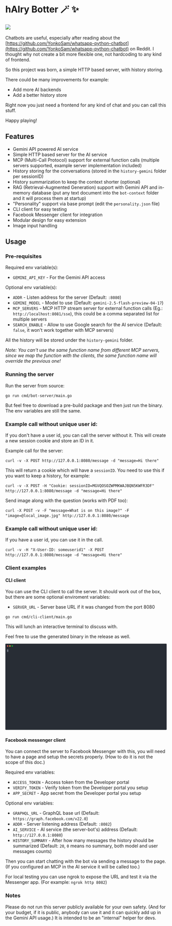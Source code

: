 # hAIry Botter 🪄 ✨

<img src="https://github.com/user-attachments/assets/10e49300-eb17-41a3-b8c9-affd399c8810" width=250 />

Chatbots are useful, especially after reading about the [https://github.com/YonkoSam/whatsapp-python-chatbot](https://github.com/YonkoSam/whatsapp-python-chatbot) on Reddit.
I thought why not create a bit more flexible one, not hardcoding to any kind of frontend.

So this project was born, a simple HTTP based server, with history storing.

There could be many improvements for example:
- Add more AI backends
- Add a better history store

Right now you just need a frontend for any kind of chat and you can call this stuff.

Happy playing!

## Features

- Gemini API powered AI service
- Simple HTTP based server for the AI service
- MCP (Multi-Call Protocol) support for external function calls (multiple servers supported, example server implementation included)
- History storing for the conversations (stored in the `history-gemini` folder per sessionID)
- History summarization to keep the context shorter (optional)
- RAG (Retrieval-Augmented Generation) support with Gemini API and in-memory database (put any text document into the `bot-context` folder and it will process them at startup)
- "Personality" support via base prompt (edit the `personality.json` file)
- CLI client for easy testing
- Facebook Messenger client for integration
- Modular design for easy extension
- Image input handling

## Usage

### Pre-requisites

Required env variable(s):
- `GEMINI_API_KEY` - For the Gemini API access

Optional env variable(s):
- `ADDR` - Listen address for the server (Default: `:8080`)
- `GEMINI_MODEL` - Model to use (Default: `gemini-2.5-flash-preview-04-17`)
- `MCP_SERVERS` - MCP HTTP stream server for external function calls (Eg.: `http://localhost:8081/sse`), this could be a comma separated list for multiple servers
- `SEARCH_ENABLE` - Allow to use Google search for the AI service (Default: `false`, it won't work together with MCP servers)

All the history will be stored under the `history-gemini` folder.

_Note: You can't use the same function name from different MCP servers, since we map the function with the clients, the same function name will override the previous one!_

### Running the server

Run the server from source:
```
go run cmd/bot-server/main.go
```

But feel free to download a pre-build package and then just run the binary. The env variables are still the same.

### Example call without unique user id:

If you don't have a user id, you can call the server without it. This will create a new session cookie and store an ID in it.

Example call for the server:
```
curl -v -X POST http://127.0.0.1:8080/message -d "message=Hi there"
```

This will return a cookie which will have a `sessionID`. You need to use this if you want to keep a history, for example:

```
curl -v -X POST -H "Cookie: sessionID=MGVQOSOZWPMKWAJBQN5KWFR3DF" http://127.0.0.1:8080/message -d "message=Hi there"
```

Send image along with the question (works with PDF too):
```
curl -X POST -v -F "message=What is on this image?" -F "image=@local_image.jpg" http://127.0.0.1:8080/message
```

### Example call without unique user id:

If you have a user id, you can use it in the call.

```
curl -v -H "X-User-ID: someuserid1" -X POST http://127.0.0.1:8080/message -d "message=Hi there"
```


### Client examples

#### CLI client

You can use the CLI client to call the server. It should work out of the box, but there are some optional enviroment variables:
- `SERVER_URL` - Server base URL if it was changed from the port 8080

```
go run cmd/cli-client/main.go
```

This will lunch an interactive terminal to discuss with.

Feel free to use the generated binary in the release as well.

![cli-client](examples/client-cli-demo.svg)


#### Facebook messenger client

You can connect the server to Facebook Messenger with this, you will need to have a page and setup the secrets properly. (How to do it is not the scope of this doc.)

Required env variables:
- `ACCESS_TOKEN` - Access token from the Developer portal
- `VERIFY_TOKEN` - Verify token from the Developer portal you setup
- `APP_SECRET` - App secret from the Developer portal you setup

Optional env variables:
- `GRAPHQL_URL` - GraphQL base url (Default: `https://graph.facebook.com/v22.0`)
- `ADDR` - Server listening address (Default: `:8082`)
- `AI_SERVICE` - AI service (the server-bot's) address (Default: `http://127.0.0.1:8080`)
- `HISTORY_SUMMARY` - After how many messages the history should be summarized (Default: `20`, `0` means no summary, both model and user messages counts)

Then you can start chatting with the bot via sending a message to the page.
(If you configured an MCP in the AI service it will be called too.)

For local testing you can use ngrok to expose the URL and test it via the Messenger app.
(For example: `ngrok http 8082`)

### Notes

Please do not run this server publicly available for your own safety. (And for your budget, if it is public, anybody can use it and it can quickly add up in the Gemini API usage.)
It is intended to be an "internal" helper for devs.
